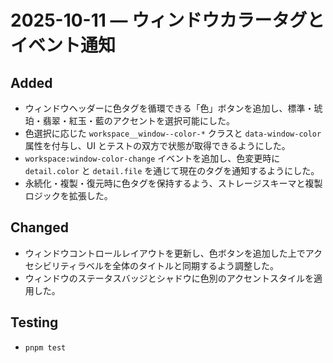 # 2025-10-11 — ウィンドウカラータグとイベント通知

## Added
- ウィンドウヘッダーに色タグを循環できる「色」ボタンを追加し、標準・琥珀・翡翠・紅玉・藍のアクセントを選択可能にした。
- 色選択に応じた `workspace__window--color-*` クラスと `data-window-color` 属性を付与し、UI とテストの双方で状態が取得できるようにした。
- `workspace:window-color-change` イベントを追加し、色変更時に `detail.color` と `detail.file` を通じて現在のタグを通知するようにした。
- 永続化・複製・復元時に色タグを保持するよう、ストレージスキーマと複製ロジックを拡張した。

## Changed
- ウィンドウコントロールレイアウトを更新し、色ボタンを追加した上でアクセシビリティラベルを全体のタイトルと同期するよう調整した。
- ウィンドウのステータスバッジとシャドウに色別のアクセントスタイルを適用した。

## Testing
- `pnpm test`
